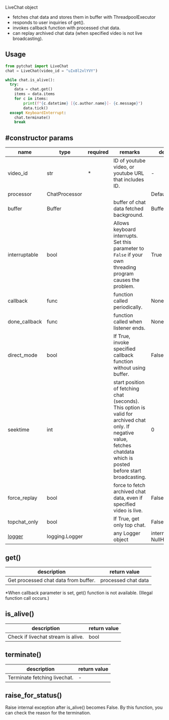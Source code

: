 LiveChat object 
+ fetches chat data and stores them in buffer with ThreadpoolExecutor
+ responds to user inquiries of get().
+ invokes callback function with processed chat data.
+ can replay archived chat data (when specified  video is not live broadcasting).
## Usage
```python
from pytchat import LiveChat
chat = LiveChat(video_id = "uIx8l2xlYVY")

while chat.is_alive():
  try:
    data = chat.get()
    items = data.items
    for c in items:
        print(f"{c.datetime} [{c.author.name}]- {c.message}")
        data.tick()
  except KeyboardInterrupt:
    chat.terminate()
    break
```
## #constructor params

name|type|required|remarks|default value
---|---|---|---|---
video_id|str|*|ID of youtube video, or youtube URL that includes ID.|-
processor|ChatProcessor|||DefaultProcessor
buffer|Buffer||buffer of chat data fetched background.|Buffer(maxsize=20)
interruptable|bool||Allows keyboard interrupts. Set this parameter to `False` if your own threading program causes the problem.|True
callback|func||function called periodically.|None
done_callback|func||function called when listener ends.|None
direct_mode|bool| |If True, invoke specified callback function without using buffer.|False
seektime|int| |start position of fetching chat (seconds). This option is valid for archived chat only. If negative value, fetches chatdata which is posted before start broadcasting.|0
force_replay|bool| |force to fetch archived chat data, even if specified video is live.|False
topchat_only|bool| |If True, get only top chat.|False
[logger](https://github.com/taizan-hokuto/pytchat/wiki/Logging-pytchat)|logging.Logger| |any Logger object|internal logger(set NullHandler)

## get()
description|return value
---|---
Get processed chat data from buffer.|processed chat data

*When callback parameter is set, get() function is not available. (Illegal function call occurs.)

## is_alive()
description|return value
---|---
Check if livechat stream is alive.|bool

## terminate()
description|return value
---|---
Terminate fetching livechat.|-


## raise_for_status()
Raise internal exception after is_alive()  becomes False.
By this function, you can check the reason for the termination.


